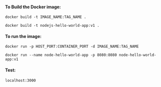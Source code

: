 #### To Build the Docker image:

```
docker build -t IMAGE_NAME:TAG_NAME .
```

```
docker build -t nodejs-hello-world-app:v1 .
```

#### To run the image:

```
docker run -p HOST_PORT:CONTAINER_PORT -d IMAGE_NAME:TAG_NAME
```

```
docker run --name node-hello-world-app -p 8080:8080 node-hello-world-app:v1
```

#### Test:

```
localhost:3000
```
